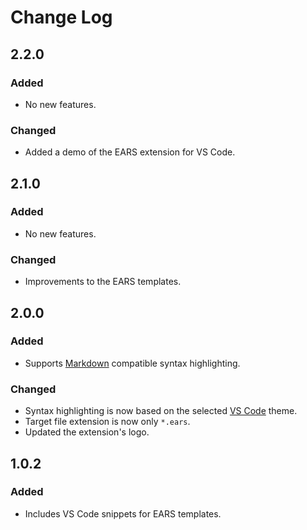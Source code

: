 # Change Log

## 2.2.0

### Added

- No new features.

### Changed

- Added a demo of the EARS extension for VS Code.

## 2.1.0

### Added

- No new features.

### Changed

- Improvements to the EARS templates.

## 2.0.0

### Added

- Supports [Markdown][markdown] compatible syntax highlighting.

### Changed

- Syntax highlighting is now based on the selected [VS Code][vscode] theme.
- Target file extension is now only `*.ears`.
- Updated the extension's logo.

## 1.0.2

### Added

- Includes VS Code snippets for EARS templates.

[vscode]: https://code.visualstudio.com
[markdown]: https://www.markdownguide.org